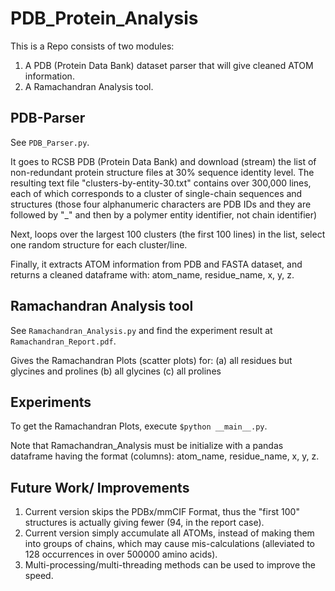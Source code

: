 # PDB_Protein_Analysis

This is a Repo consists of two modules:
1. A PDB (Protein Data Bank) dataset parser that will give cleaned ATOM information.
2. A Ramachandran Analysis tool.

## PDB-Parser
See `PDB_Parser.py`.

It goes to RCSB PDB (Protein Data Bank) and download (stream) the list of non-redundant protein structure files at 30% sequence identity level. 
The resulting text file "clusters-by-entity-30.txt" contains over 300,000 lines, each of which corresponds to a cluster of single-chain sequences and structures (those four alphanumeric characters are PDB IDs and they are followed by "_" and then by a polymer entity identifier, not chain identifier)

Next, loops over the largest 100 clusters (the first 100 lines) in the list, select one random structure for each cluster/line.

Finally, it extracts ATOM information from PDB and FASTA dataset, and returns a cleaned dataframe with: atom_name, residue_name, x, y, z.

## Ramachandran Analysis tool
See `Ramachandran_Analysis.py` and find the experiment result at `Ramachandran_Report.pdf`.

Gives the Ramachandran Plots (scatter plots) for:
 (a) all residues but glycines and prolines
 (b) all glycines
 (c) all prolines

## Experiments
To get the Ramachandran Plots, execute  `$python __main__.py`.

Note that Ramachandran_Analysis must be initialize with a pandas dataframe having the format (columns): atom_name, residue_name, x, y, z.

## Future Work/ Improvements
1. Current version skips the PDBx/mmCIF Format, thus the "first 100" structures is actually giving fewer (94, in the report case).
2. Current version simply accumulate all ATOMs, instead of making them into groups of chains, which may cause mis-calculations (alleviated to 128 occurrences in over 500000 amino acids).
3. Multi-processing/multi-threading methods can be used to improve the speed.

